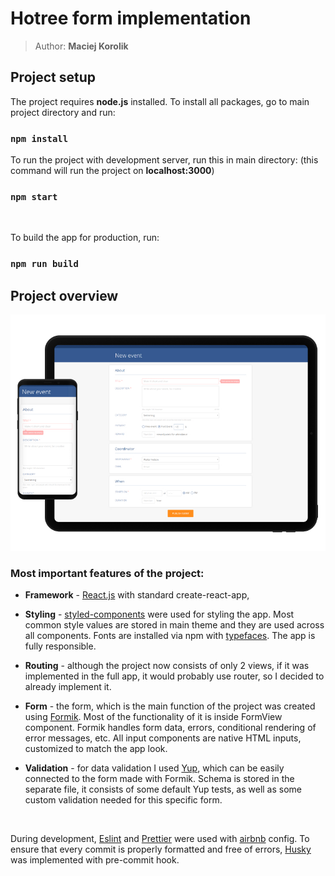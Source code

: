 # Hotree form implementation
> Author: **Maciej Korolik**

## Project setup
The project requires **node.js** installed.
To install all packages, go to main project directory and run:
### `npm install`
To run the project with development server, run this in main directory: (this command will run the project on **localhost:3000**)
### `npm start`
 <br>

To build the app for production, run:
### `npm run build`

## Project overview

![Screenshot](readme-media/screenshot.jpg)

### **Most important features of the project:**

* **Framework**  - [React.js](https://reactjs.org/) with standard create-react-app,
* **Styling** - [styled-components](https://www.styled-components.com/) were used for styling the app. Most common style values are stored in main theme and they are used across all components. Fonts are installed via npm with [typefaces](https://github.com/KyleAMathews/typefaces). The app is fully responsible.
* **Routing** - although the project now consists of only 2 views, if it was implemented in the full app, it would probably use router, so I decided to already implement it.
* **Form** - the form, which is the main function of the project was created using [Formik](https://jaredpalmer.com/formik/). Most of the functionality of it is inside FormView component. Formik handles form data, errors, conditional rendering of error messages, etc. All input components are native HTML inputs, customized to match the app look.
* **Validation** - for data validation I used [Yup](https://github.com/jquense/yup), which can be easily connected to the form made with Formik. Schema is stored in the separate file, it consists of some default Yup tests, as well as some custom validation needed for this specific form.

  <br>

During development, [Eslint](https://eslint.org/) and [Prettier](https://prettier.io/) were used with [airbnb](https://www.npmjs.com/package/eslint-config-airbnb) config. To ensure that every commit is properly formatted and free of errors, [Husky](https://github.com/typicode/husky) was implemented with pre-commit hook.

